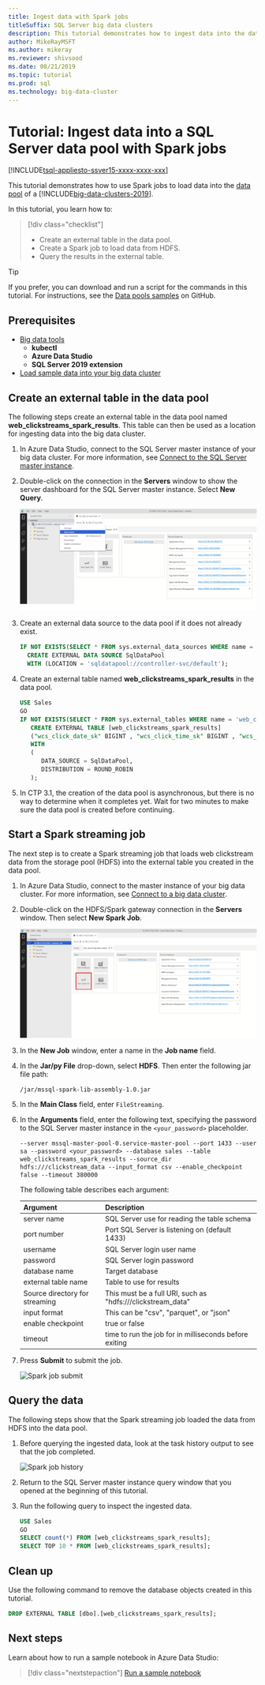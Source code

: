 ```yaml
---
title: Ingest data with Spark jobs
titleSuffix: SQL Server big data clusters
description: This tutorial demonstrates how to ingest data into the data pool of a [!INCLUDE[big-data-clusters-2019](../includes/ssbigdataclusters-ver15.md)] using Spark jobs in Azure Data Studio.
author: MikeRayMSFT 
ms.author: mikeray
ms.reviewer: shivsood
ms.date: 08/21/2019
ms.topic: tutorial
ms.prod: sql
ms.technology: big-data-cluster
---
```


# Tutorial: Ingest data into a SQL Server data pool with Spark jobs

[!INCLUDE[tsql-appliesto-ssver15-xxxx-xxxx-xxx](../includes/tsql-appliesto-ssver15-xxxx-xxxx-xxx.md)]

This tutorial demonstrates how to use Spark jobs to load data into the [data pool](concept-data-pool.md) of a [!INCLUDE[big-data-clusters-2019](../includes/ssbigdataclusters-ver15.md)]. 

In this tutorial, you learn how to:

> [!div class="checklist"]
> * Create an external table in the data pool.
> * Create a Spark job to load data from HDFS.
> * Query the results in the external table.

> [!TIP]
> If you prefer, you can download and run a script for the commands in this tutorial. For instructions, see the [Data pools samples](https://github.com/Microsoft/sql-server-samples/tree/master/samples/features/sql-big-data-cluster/data-pool) on GitHub.

## <a id="prereqs"></a> Prerequisites

- [Big data tools](deploy-big-data-tools.md)
   - **kubectl**
   - **Azure Data Studio**
   - **SQL Server 2019 extension**
- [Load sample data into your big data cluster](tutorial-load-sample-data.md)

## Create an external table in the data pool

The following steps create an external table in the data pool named **web_clickstreams_spark_results**. This table can then be used as a location for ingesting data into the big data cluster.

1. In Azure Data Studio, connect to the SQL Server master instance of your big data cluster. For more information, see [Connect to the SQL Server master instance](connect-to-big-data-cluster.md#master).

1. Double-click on the connection in the **Servers** window to show the server dashboard for the SQL Server master instance. Select **New Query**.

   ![SQL Server master instance query](./media/tutorial-data-pool-ingest-spark/sql-server-master-instance-query.png)

1. Create an external data source to the data pool if it does not already exist.

   ```sql
   IF NOT EXISTS(SELECT * FROM sys.external_data_sources WHERE name = 'SqlDataPool')
     CREATE EXTERNAL DATA SOURCE SqlDataPool
     WITH (LOCATION = 'sqldatapool://controller-svc/default');
   ```

1. Create an external table named **web_clickstreams_spark_results** in the data pool.

   ```sql
   USE Sales
   GO
   IF NOT EXISTS(SELECT * FROM sys.external_tables WHERE name = 'web_clickstreams_spark_results')
      CREATE EXTERNAL TABLE [web_clickstreams_spark_results]
      ("wcs_click_date_sk" BIGINT , "wcs_click_time_sk" BIGINT , "wcs_sales_sk" BIGINT , "wcs_item_sk" BIGINT , "wcs_web_page_sk" BIGINT , "wcs_user_sk" BIGINT)
      WITH
      (
         DATA_SOURCE = SqlDataPool,
         DISTRIBUTION = ROUND_ROBIN
      );
   ```
  
1. In CTP 3.1, the creation of the data pool is asynchronous, but there is no way to determine when it completes yet. Wait for two minutes to make sure the data pool is created before continuing.

## Start a Spark streaming job

The next step is to create a Spark streaming job that loads web clickstream data from the storage pool (HDFS) into the external table you created in the data pool.

1. In Azure Data Studio, connect to the master instance of your big data cluster. For more information, see [Connect to a big data cluster](connect-to-big-data-cluster.md).

1. Double-click on the HDFS/Spark gateway connection in the **Servers** window. Then select **New Spark Job**.

   ![New Spark job](media/tutorial-data-pool-ingest-spark/hdfs-new-spark-job.png)

1. In the **New Job** window, enter a name in the **Job name** field.

1. In the **Jar/py File** drop-down, select **HDFS**. Then enter the following jar file path:

   ```text
   /jar/mssql-spark-lib-assembly-1.0.jar
   ```

1. In the **Main Class** field, enter `FileStreaming`.

1. In the **Arguments** field, enter the following text, specifying the password to the SQL Server master instance in the `<your_password>` placeholder. 

   ```text
   --server mssql-master-pool-0.service-master-pool --port 1433 --user sa --password <your_password> --database sales --table web_clickstreams_spark_results --source_dir hdfs:///clickstream_data --input_format csv --enable_checkpoint false --timeout 380000
   ```

   The following table describes each argument:

   | Argument | Description |
   |---|---|
   | server name | SQL Server use for reading the table schema |
   | port number | Port SQL Server is listening on (default 1433) |
   | username | SQL Server login user name |
   | password | SQL Server login password |
   | database name | Target database |
   | external table name | Table to use for results |
   | Source directory for streaming | This must be a full URI, such as "hdfs:///clickstream_data" |
   | input format | This can be "csv", "parquet", or "json" |
   | enable checkpoint | true or false |
   | timeout | time to run the job for in milliseconds before exiting |

1. Press **Submit** to submit the job.

   ![Spark job submit](media/tutorial-data-pool-ingest-spark/spark-new-job-settings.png)

## Query the data

The following steps show that the Spark streaming job loaded the data from HDFS into the data pool.

1. Before querying the ingested data, look at the task history output to see that the job completed.

   ![Spark job history](media/tutorial-data-pool-ingest-spark/spark-task-history.png)

1. Return to the SQL Server master instance query window that you opened at the beginning of this tutorial.

1. Run the following query to inspect the ingested data.

   ```sql
   USE Sales
   GO
   SELECT count(*) FROM [web_clickstreams_spark_results];
   SELECT TOP 10 * FROM [web_clickstreams_spark_results];
   ```

## Clean up

Use the following command to remove the database objects created in this tutorial.

```sql
DROP EXTERNAL TABLE [dbo].[web_clickstreams_spark_results];
```

## Next steps

Learn about how to run a sample notebook in Azure Data Studio:
> [!div class="nextstepaction"]
> [Run a sample notebook](tutorial-notebook-spark.md)
